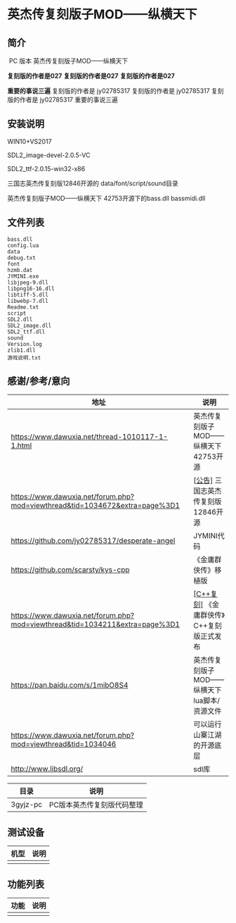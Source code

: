 # 英杰传复刻版子MOD——纵横天下

## 简介

​	PC 版本 英杰传复刻版子MOD——纵横天下

**复刻版的作者是027**
**复刻版的作者是027**
**复刻版的作者是027**

**重要的事说三遍**
 复刻版的作者是 jy02785317 复刻版的作者是 jy02785317 复刻版的作者是 jy02785317 重要的事说三遍
 
## 安装说明

WIN10+VS2017

SDL2_image-devel-2.0.5-VC

SDL2_ttf-2.0.15-win32-x86

三国志英杰传复刻版12846开源的 data/font/script/sound目录

英杰传复刻版子MOD——纵横天下 42753开源下的bass.dll bassmidi.dll

## 文件列表

```
bass.dll
config.lua
data
debug.txt
font
hzmb.dat
JYMINI.exe
libjpeg-9.dll
libpng16-16.dll
libtiff-5.dll
libwebp-7.dll
Readme.txt
script
SDL2.dll
SDL2_image.dll
SDL2_ttf.dll
sound
Version.log
zlib1.dll
游戏说明.txt
```



## 感谢/参考/意向

| 地址    |    说明  |
| ------------- | -------------------- |
| https://www.dawuxia.net/thread-1010117-1-1.html | 英杰传复刻版子MOD——纵横天下 42753开源 |
| https://www.dawuxia.net/forum.php?mod=viewthread&tid=1034672&extra=page%3D1 | [[公告\]](https://www.dawuxia.net/forum.php?mod=forumdisplay&fid=38279&filter=typeid&typeid=318) 三国志英杰传复刻版12846开源 |
| https://github.com/jy02785317/desperate-angel | JYMINI代码 |
| https://github.com/scarsty/kys-cpp | 《金庸群侠传》移植版 |
| https://www.dawuxia.net/forum.php?mod=viewthread&tid=1034211&extra=page%3D1 | [[C++复刻\]](https://www.dawuxia.net/forum.php?mod=forumdisplay&fid=1667&filter=typeid&typeid=308) 《金庸群侠传》C++复刻版正式发布 |
| https://pan.baidu.com/s/1mibO8S4 | 英杰传复刻版子MOD——纵横天下 lua脚本/资源文件 |
| https://www.dawuxia.net/forum.php?mod=viewthread&tid=1034046 | 可以运行山寨江湖的开源底层 |
| http://www.libsdl.org/ | sdl库 |




| 目录    |    说明  |
| ------------- |  -------------------- |
| 3gyjz-pc | PC版本英杰传复刻版代码整理 |


## 测试设备

| 机型    |    说明  |
| ------ |  -------------------- |
|   | |

## 功能列表

| 功能    |    说明  |
| ------------- |  -------------------- |
|  |  |


